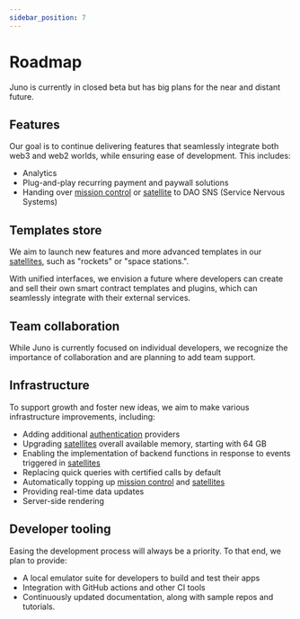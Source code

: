 ```yaml
---
sidebar_position: 7
---
```


# Roadmap

Juno is currently in closed beta but has big plans for the near and distant future.

## Features

Our goal is to continue delivering features that seamlessly integrate both web3 and web2 worlds, while ensuring ease of development. This includes:

- Analytics
- Plug-and-play recurring payment and paywall solutions
- Handing over [mission control] or [satellite] to DAO SNS (Service Nervous Systems)

## Templates store

We aim to launch new features and more advanced templates in our [satellites], such as "rockets" or "space stations.".

With unified interfaces, we envision a future where developers can create and sell their own smart contract templates and plugins, which can seamlessly integrate with their external services.

## Team collaboration

While Juno is currently focused on individual developers, we recognize the importance of collaboration and are planning to add team support.

## Infrastructure

To support growth and foster new ideas, we aim to make various infrastructure improvements, including:

- Adding additional [authentication](build/authentication.md) providers
- Upgrading [satellites] overall available memory, starting with 64 GB
- Enabling the implementation of backend functions in response to events triggered in [satellites]
- Replacing quick queries with certified calls by default
- Automatically topping up [mission control] and [satellites]
- Providing real-time data updates
- Server-side rendering

## Developer tooling

Easing the development process will always be a priority. To that end, we plan to provide:

- A local emulator suite for developers to build and test their apps
- Integration with GitHub actions and other CI tools
- Continuously updated documentation, along with sample repos and tutorials.

[mission control]: terminology.md#mission-control
[satellite]: terminology.md#satellite
[satellites]: terminology.md#satellite
